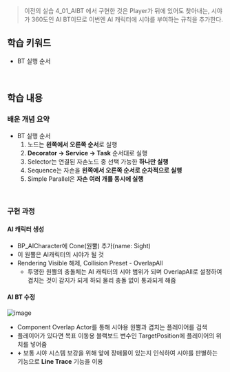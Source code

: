 > 이전의 실습 4_01_AIBT 에서 구현한 것은 Player가 뒤에 있어도 찾아내는, 시야가 360도인 AI BT이므로 이번엔 AI 캐릭터에 시야를 부여하는 규칙을 추가한다.
## 학습 키워드
- BT 실행 순서

<br/>

## 학습 내용
### 배운 개념 요약
- BT 실행 순서
  1. 노드는 **왼쪽에서 오른쪽 순서**로 실행
  2. **Decorator → Service → Task** 순서대로 실행
  3. Selector는 연결된 자손노드 중 선택 가능한 **하나만 실행**
  4. Sequence는 자손을 **왼쪽에서 오른쪽 순서로 순차적으로 실행**
  5. Simple Parallel은 **자손 여러 개를 동시에 실행**

<br/>

### 구현 과정
#### AI 캐릭터 생성
- BP_AICharacter에 Cone(원뿔) 추가(name: Sight)
- 이 원뿔은 AI캐릭터의 시야가 될 것
- Rendering Visible 해제, Collision Preset - OverlapAll
  - 투명한 원뿔의 충돌체는 AI 캐릭터의 시야 범위가 되며 OverlapAll로 설정하여 겹치는 것이 감지가 되게 하되 물리 충돌 없이 통과되게 해줌

#### AI BT 수정
![image](https://github.com/user-attachments/assets/b8f9eeef-d305-4adb-ab8d-5022d6474162)
- Component Overlap Actor를 통해 시야용 원뿔과 겹치는 플레이어를 검색
- 플레이어가 있다면 목표 이동용 블랙보드 변수인 TargetPosition에 플레이어의 위치를 넣어줌
- **+** 보통 시야 시스템 보강을 위해 앞에 장애물이 있는지 인식하여 시야를 판별하는 기능으로 **Line Trace** 기능을 이용

<br/>
